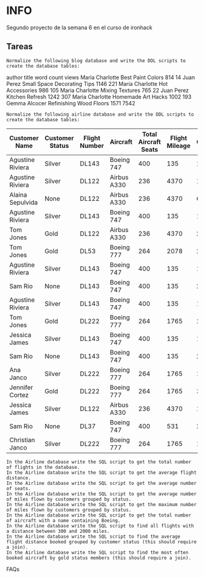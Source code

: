 # INFO

Segundo proyecto de la semana 6 en el curso de ironhack

## Tareas

    Normalize the following blog database and write the DDL scripts to create the database tables:

author title word count views
Maria Charlotte Best Paint Colors 814 14
Juan Perez Small Space Decorating Tips 1146 221
Maria Charlotte Hot Accessories 986 105
Maria Charlotte Mixing Textures 765 22
Juan Perez Kitchen Refresh 1242 307
Maria Charlotte Homemade Art Hacks 1002 193
Gemma Alcocer Refinishing Wood Floors 1571 7542

    Normalize the following airline database and write the DDL scripts to create the database tables:

| Customer Name    | Customer Status | Flight Number | Aircraft    | Total Aircraft Seats | Flight Mileage | Total Customer Mileage |
| ---------------- | --------------- | ------------- | ----------- | -------------------- | -------------- | ---------------------- |
| Agustine Riviera | Silver          | DL143         | Boeing 747  | 400                  | 135            | 115235                 |
| Agustine Riviera | Silver          | DL122         | Airbus A330 | 236                  | 4370           | 115235                 |
| Alaina Sepulvida | None            | DL122         | Airbus A330 | 236                  | 4370           | 6008                   |
| Agustine Riviera | Silver          | DL143         | Boeing 747  | 400                  | 135            | 115235                 |
| Tom Jones        | Gold            | DL122         | Airbus A330 | 236                  | 4370           | 205767                 |
| Tom Jones        | Gold            | DL53          | Boeing 777  | 264                  | 2078           | 205767                 |
| Agustine Riviera | Silver          | DL143         | Boeing 747  | 400                  | 135            | 115235                 |
| Sam Rio          | None            | DL143         | Boeing 747  | 400                  | 135            | 2653                   |
| Agustine Riviera | Silver          | DL143         | Boeing 747  | 400                  | 135            | 115235                 |
| Tom Jones        | Gold            | DL222         | Boeing 777  | 264                  | 1765           | 205767                 |
| Jessica James    | Silver          | DL143         | Boeing 747  | 400                  | 135            | 127656                 |
| Sam Rio          | None            | DL143         | Boeing 747  | 400                  | 135            | 2653                   |
| Ana Janco        | Silver          | DL222         | Boeing 777  | 264                  | 1765           | 136773                 |
| Jennifer Cortez  | Gold            | DL222         | Boeing 777  | 264                  | 1765           | 300582                 |
| Jessica James    | Silver          | DL122         | Airbus A330 | 236                  | 4370           | 127656                 |
| Sam Rio          | None            | DL37          | Boeing 747  | 400                  | 531            | 2653                   |
| Christian Janco  | Silver          | DL222         | Boeing 777  | 264                  | 1765           | 14642                  |

    In the Airline database write the SQL script to get the total number of flights in the database.
    In the Airline database write the SQL script to get the average flight distance.
    In the Airline database write the SQL script to get the average number of seats.
    In the Airline database write the SQL script to get the average number of miles flown by customers grouped by status.
    In the Airline database write the SQL script to get the maximum number of miles flown by customers grouped by status.
    In the Airline database write the SQL script to get the total number of aircraft with a name containing Boeing.
    In the Airline database write the SQL script to find all flights with a distance between 300 and 2000 miles.
    In the Airline database write the SQL script to find the average flight distance booked grouped by customer status (this should require a join).
    In the Airline database write the SQL script to find the most often booked aircraft by gold status members (this should require a join).

FAQs
